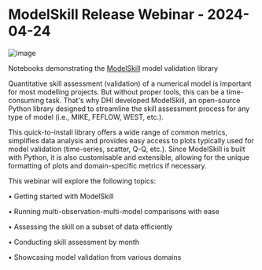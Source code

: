 # ModelSkill Release Webinar - 2024-04-24

![image](https://github.com/DHI/modelskill-release-webinar/assets/614215/27b76b41-592a-4f90-8650-5aa3370014c3)


Notebooks demonstrating the [ModelSkill](https://github.com/DHI/modelskill) model validation library

Quantitative skill assessment (validation) of a numerical model is important for most modelling projects. But without proper tools, this can be a time-consuming task. That's why DHI developed ModelSkill, an open-source Python library designed to streamline the skill assessment process for any type of model (i.e., MIKE, FEFLOW, WEST, etc.).

This quick-to-install library offers a wide range of common metrics, simplifies data analysis and provides easy access to plots typically used for model validation (time-series, scatter, Q-Q, etc.). Since ModelSkill is built with Python, it is also customisable and extensible, allowing for the unique formatting of plots and domain-specific metrics if necessary.

This webinar will explore the following topics:

• Getting started with ModelSkill

• Running multi-observation-multi-model comparisons with ease

• Assessing the skill on a subset of data efficiently

• Conducting skill assessment by month

• Showcasing model validation from various domains
